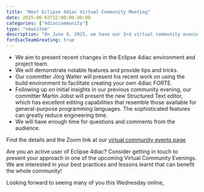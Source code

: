 ```yaml
---
title: "Next Eclipse 4diac Virtual Community Meeting"
date: 2025-06-02T12:00:00-00:00
categories: ["4diaccommunity"]
type: "newsitem"
description: "On June 4, 2025, we have our 3rd virtual community evening. We have the program ready for this week!"
fordiacTeamGreating: true
---
```


 - We aim to present recent changes in the Eclipse 4diac environment and project team.
 - We will demonstrate notable features and provide tips and tricks.
 - Our committer Jörg Walter will present his recent work on using the build environment to facilitate creating your own 4diac FORTE.
 - Following up on initial insights in our previous community evening, our committer Martin Jobst will present the new Structured Text editor, which has excellent editing capabilities that resemble those available for general-purpose programming languages. The sophisticated features can greatly reduce engineering time.
 - We will have enough time for questions and comments from the audience.

Find the details and the Zoom link at our [virtual community events page](/4diac/events/virt-community/) 

Are you an active user of Eclipse 4diac? Consider getting in touch to present your approach in one of the upcoming Virtual Community Evenings. We are interested in your best practices and lessons learnt that can benefit the whole community!
 
Looking forward to seeing many of you this Wednesday online,


